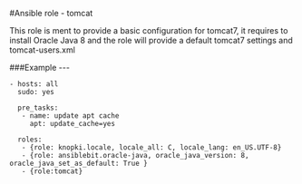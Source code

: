 #Ansible role - tomcat

This role is ment to provide a basic configuration for tomcat7, it requires to install Oracle Java 8 and the role will provide a default tomcat7 settings and tomcat-users.xml



###Example
	---

	- hosts: all
  	  sudo: yes
  	
	  pre_tasks:
 	   - name: update apt cache
 	     apt: update_cache=yes

	  roles:
	   - {role: knopki.locale, locale_all: C, locale_lang: en_US.UTF-8}
	   - {role: ansiblebit.oracle-java, oracle_java_version: 8, oracle_java_set_as_default: True }
	   - {role:tomcat}